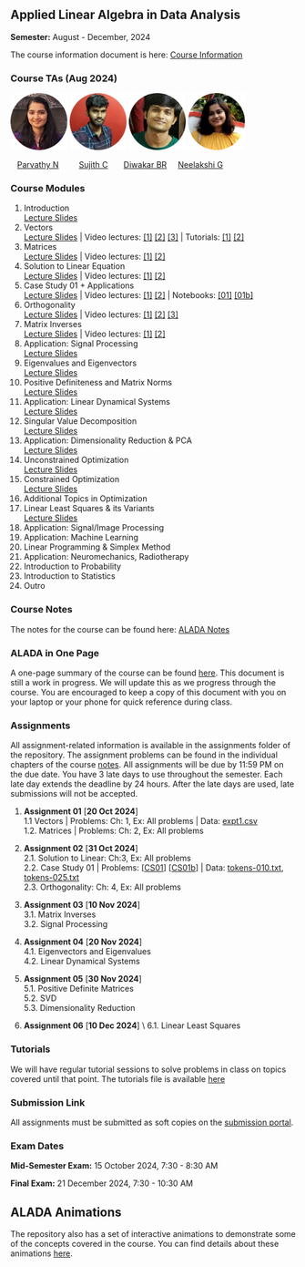 ## Applied Linear Algebra in Data Analysis

**Semester:** August - December, 2024

The course information document is here: [Course Information](info.pdf)

### Course TAs (Aug 2024) 
<p align="left">
  <img src="tas/parvathy.png" alt="Parvathy" width="100"/>
  <img src="tas/sujithc.png" alt="Sujith" width="100"/>
  <img src="tas/diwakar.png" alt="Diwakar" width="100"/>
  <img src="tas/neelakshi.png" alt="Neelakshi" width="100"/>
</p>

<p align="left">
  &nbsp;&nbsp;&nbsp;<span><a href="https://github.com/ParvN">Parvathy N</a></span> &nbsp;&nbsp;&nbsp;&nbsp;&nbsp;&nbsp;&nbsp;
  <span><a href="https://github.com/SujithChristopher">Sujith C</a></span> &nbsp;&nbsp;&nbsp;&nbsp;&nbsp;
  <span><a href="https://github.com/bkdiwakar34">Diwakar BR</a></span> &nbsp;&nbsp;&nbsp;
  <span><a href="">Neelakshi G</a></span> 
</p>


### Course Modules

1. Introduction \
[Lecture Slides](lecture_slides/00-why_do_this_course.pdf) 
2. Vectors \
[Lecture Slides](lecture_slides/01-vector-spaces.pdf) | Video lectures: [[1]](https://youtu.be/RFObXkkr-_E?feature=shared) [[2]](https://youtu.be/-1B-MkUG2T0?feature=shared) [[3]](https://youtu.be/pcbpJQaUvjo?feature=shared) | Tutorials: [[1]](https://youtu.be/qiSqNm8fFfA?feature=shared) [[2]](https://youtu.be/GOMT7q7BlCU)
3. Matrices \
[Lecture Slides](lecture_slides/02-matrices.pdf) | Video lectures: [[1]](https://youtu.be/qdkebZvMi1s?feature=shared) [[2]](https://youtu.be/ZVqRk5lwkLg?feature=shared)
4. Solution to Linear Equation \
[Lecture Slides](lecture_slides/03-solnslineareqns.pdf) | Video lectures: [[1]](https://youtu.be/eaQkGHJmHvU?feature=shared) [[2]](https://youtu.be/ckNeoC-_kSQ?feature=shared)
5. Case Study 01 + Applications \
[Lecture Slides](lecture_slides/casestudy-01.pdf) | Video lectures: [[1]](https://www.youtube.com/watch?v=oHCQBrHUPBg) [[2]](https://www.youtube.com/watch?v=gWg0zLkTPdk) | Notebooks: [[01]](case_studies/case_study_01.ipynb) [[01b]](case_studies/case_study_01b.ipynb)
6. Orthogonality \
[Lecture Slides](lecture_slides/04-orthogonality.pdf) | Video lectures: [[1]](https://www.youtube.com/watch?v=u4jr59w2KE0) [[2]](https://www.youtube.com/watch?v=0x_uukwOFpI) [[3]](https://www.youtube.com/watch?v=0x_uukwOFpI)
7. Matrix Inverses \
[Lecture Slides](lecture_slides/05-matrixinverses.pdf) | Video lectures: [[1]](https://www.youtube.com/watch?v=ER4nHeavoMY) [[2]](https://youtu.be/JgWHo9VK-94)
8. Application: Signal Processing \
[Lecture Slides](lecture_slides/06-signalprocessing.ipynb)
9. Eigenvalues and Eigenvectors \
[Lecture Slides](lecture_slides/07-eigenvalvec.pdf)
10. Positive Definiteness and Matrix Norms \
[Lecture Slides](lecture_slides/08-pdmatnorm.pdf)
11. Application: Linear Dynamical Systems \
[Lecture Slides](lecture_slides/09-lds.pdf)
12. Singular Value Decomposition \
[Lecture Slides](lecture_slides/10-svd.pdf)
13. Application: Dimensionality Reduction & PCA \
[Lecture Slides](lecture_slides/11-dimredpca.pdf)
14. Unconstrained Optimization \
[Lecture Slides](lecture_slides/12-opt.pdf)
15. Constrained Optimization \
[Lecture Slides](lecture_slides/13-constopt.pdf)
16. Additional Topics in Optimization 
17. Linear Least Squares & its Variants \
[Lecture Slides](lecture_slides/15-leastsquares.pdf)
18. Application: Signal/Image Processing 
19. Application: Machine Learning 
20. Linear Programming & Simplex Method
21. Application: Neuromechanics, Radiotherapy
22. Introduction to Probability
23. Introduction to Statistics
24. Outro

### Course Notes
The notes for the course can be found here: [ALADA Notes](notes/aladanotes.pdf)

### ALADA in One Page
A one-page summary of the course can be found [here](notes/onepage.pdf). This document is still a work in progress. We will update this as we progress through the course. You are encouraged to keep a copy of this document with you on your laptop or your phone for quick reference during class.

### Assignments
All assignment-related information is available in the assignments folder of the repository. The assignment problems can be found in the individual chapters of the course [notes](notes/aladanotes.pdf). All assignments will be due by 11:59 PM on the due date. You have 3 late days to use throughout the semester. Each late day extends the deadline by 24 hours. After the late days are used, late submissions will not be accepted.

1. **Assignment 01** [**20 Oct 2024**] \
    1.1 Vectors | Problems: Ch: 1, Ex: All problems | Data: [expt1.csv](assignments/vectors/expt1.csv) \
    1.2. Matrices | Problems: Ch: 2, Ex: All problems
    
2. **Assignment 02** [**31 Oct 2024**] \
    2.1. Solution to Linear: Ch:3, Ex: All problems \
    2.2. Case Study 01 | Problems: [[CS01](case_studies/case_study_01.ipynb)] [[CS01b](case_studies/case_study_01b.ipynb)] | Data: [tokens-010.txt](case_studies/data/case_study_01/tokens-010.txt), [tokens-025.txt](case_studies/data/case_study_01/tokens-025.txt) \
    2.3. Orthogonality: Ch: 4, Ex: All problems

3. **Assignment 03** [**10 Nov 2024**] \
    3.1. Matrix Inverses \
    3.2. Signal Processing
    
4. **Assignment 04** [**20 Nov 2024**] \
    4.1. Eigenvectors and Eigenvalues \
    4.2. Linear Dynamical Systems

5. **Assignment 05** [**30 Nov 2024**] \
    5.1. Positive Definite Matrices \
    5.2. SVD \
    5.3. Dimensionality Reduction

6. **Assignment 06** [**10 Dec 2024**] \ 
    6.1. Linear Least Squares


### Tutorials
We will have regular tutorial sessions to solve problems in class on topics covered until that point. The tutorials file is available [here](assignments/tutorial.pdf)

### Submission Link
All assignments must be submitted as soft copies on the [submission portal]().

### Exam Dates
**Mid-Semester Exam:** 15 October 2024, 7:30 - 8:30 AM

**Final Exam:** 21 December 2024, 7:30 - 10:30 AM

## ALADA Animations
The repository also has a set of interactive animations to demonstrate some of the concepts covered in the course. You can find details about these animations [here](aladaanim.md).

